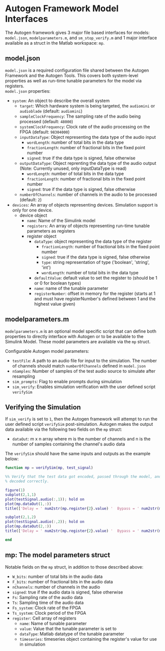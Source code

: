 # Autogen Framework Model Interfaces
The Autogen framework gives 3 major file based interfaces for models: `model.json`, `modelparameters.m`, and `sm_stop_verify.m` and 1 major interface available as a struct in the Matlab workspace: `mp`.

## model.json
`model.json` is a required configuration file shared between the Autogen Framework and the Autogen Tools. This covers both system-level properties as well as run-time tunable parameters for the model via registers.  
`model.json` properties:  
- `system`: An object to describe the overall system  
    - `target`: Which hardware system is being targeted, the `audiomini` or `audioblade` (default: `audiomini`)  
    - `sampleClockFrequency`: The sampling rate of the audio being processed (default: `48000`)  
    - `systemClockFrequency`: Clock rate of the audio processing on the FPGA (default: `98304000`)  
    - `inputDataType`: Object representing the data type of the audio input  
        - `wordLength`: number of total bits in the data type  
        - `fractionLength`: number of fractional bits in the fixed point number  
        - `signed`: true if the data type is signed, false otherwise  
    - `outputDataType`: Object reprenting the data type of the audio output
    (Note: Currently unused, only inputDataType is read)
        - `wordLength`: number of total bits in the data type  
        - `fractionLength`: number of fractional bits in the fixed point number  
        - `signed`: true if the data type is signed, false otherwise  
    - `numberOfChannels`: number of channels in the audio to be processed (default: `2`)  
- `devices`: An array of objects representing devices. Simulation support is only for one device.  
    - device object  
        - `name`: Name of the Simulink model  
        - `registers`: An array of objects representing run-time tunable parameters as registers  
        - register object  
            - `dataType`: object representing the data type of the register  
                - `fractionLength`: number of fractional bits in the fixed point number  
                - `signed`: true if the data type is signed, false otherwise  
                - `type`: string representation of type ('boolean', 'string', 'int')  
                - `wordLength`: number of total bits in the data type  
            - `defaultValue`: default value to set the register to (should be 1 or 0 for boolean types)  
            - `name`: name of the tunable parameter  
            - `registerNumber`: offset in memory for the register (starts at 1 and must have registerNumber's defined between 1 and the highest value given)  

## modelparameters.m
`modelparameters.m` is an optional model specific script that can define both properties to directly interface with Autogen or to be available to the Simulink Model. These model parameters are available via the `mp` struct.  

Configurable Autogen model parameters:  
- `testFile`: A path to an audio file for input to the simulation. The number of channels should match `numberOfChannels` defined in `model.json`  
- `nSamples`: Number of samples of the test audio source to simulate after resampling
- `sim_prompts`: Flag to enable prompts during simulation  
- `sim_verify`: Enables simulation verification with the user defined script `verifySim`  

## Verifying the Simulation
If `sim_verify` is set to `1`, then the Autogen framework will attempt to run the user defined script `verifySim` post-simulation. Autogen makes the output data available via the following two fields on the `mp` struct:  
- `dataOut`: m x n array where m is the number of channels and n is the number of samples containing the channel's audio data  

The `verifySim` should have the same inputs and outputs as the example below:  
```Matlab
function mp = verifySim(mp, test_signal)

%% Verify that the test data got encoded, passed through the model, and
% decoded correctly. 

figure(1)
subplot(2,1,1)
plot(testSignal.audio(:,1)); hold on
plot(mp.dataOut(1,:))
title(['Delay = ' num2str(mp.register{2}.value) '  Bypass = ' num2str(mp.register{1}.value) '  Decay = ' num2str(mp.register{3}.value)  '  Wet/Dry Mix = ' num2str(mp.register{4}.value)])

subplot(2,1,2)
plot(testSignal.audio(:,2)); hold on
plot(mp.dataOut(2,:))
title(['Delay = ' num2str(mp.register{2}.value) '  Bypass = ' num2str(mp.register{1}.value) '  Decay = ' num2str(mp.register{3}.value)  '  Wet/Dry Mix = ' num2str(mp.register{4}.value)])

end
```  

## mp: The model parameters struct
Notable fields on the `mp` struct, in addition to those described above:
- `W_bits`: number of total bits in the audio data  
- `F_bits`: number of fractional bits in the audio data  
- `nChannels`: number of channels in the audio  
- `signed`: true if the audio data is signed, false otherwise  
- `Fs`: Sampling rate of the audio data  
- `Ts`: Sampling time of the audio data  
- `Fs_system`: Clock rate of the FPGA  
- `Ts_system`: Clock period of the FPGA  
- `register`: Cell array of registers  
    - `name`: Name of tunable parameter  
    - `value`: Value that the tunable parameter is set to  
    - `dataType`: Matlab datatype of the tunable parameter  
    - `timeseries`: timeseries object containing the register's value for use in simulation  
